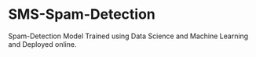 # SMS-Spam-Detection
Spam-Detection Model Trained using Data Science and Machine Learning and Deployed online.
